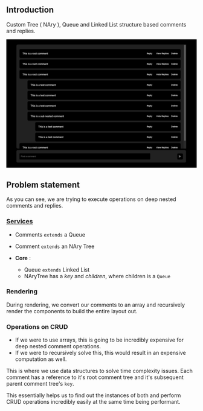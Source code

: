 ## Introduction

Custom Tree ( NAry ), Queue and Linked List structure based comments and replies.

<img src="https://github.com/Gurubalan-GIT/reply-trees/blob/master/public/assets/img.png" />

## Problem statement

As you can see, we are trying to execute operations on deep nested comments and replies.

### [Services](/utils/services)

- Comments `extends` a Queue
- Comment `extends` an NAry Tree

- **Core** :
  - Queue `extends` Linked List
  - NAryTree has a *key* and *children*, where children is a `Queue`

### Rendering

During rendering, we convert our comments to an array and recursively render the components to build the entire layout out.

### Operations on CRUD

- If we were to use arrays, this is going to be incredibly expensive for deep nested comment operations.
- If we were to recursively solve this, this would result in an expensive computation as well.

This is where we use data structures to solve time complexity issues.
Each comment has a reference to it's root comment tree and it's subsequent parent comment tree's `key`.

This essentially helps us to find out the instances of both and perform CRUD operations incredibly easily at the same time being performant.
